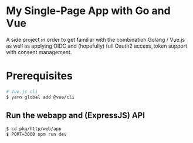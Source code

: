 # My Single-Page App with Go and Vue

A side project in order to get familiar with the combination Golang / Vue.js as well as applying OIDC and (hopefully) full Oauth2 access_token support with consent management.

# Prerequisites

~~~bash
# Vue.js cli
$ yarn global add @vue/cli
~~~

## Run the webapp and (ExpressJS) API

~~~bash
$ cd pkg/http/web/app
$ PORT=3000 npm run dev
~~~